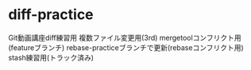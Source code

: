 ﻿# diff-practice
Git動画講座diff練習用
複数ファイル変更用(3rd)
mergetoolコンフリクト用(featureブランチ)
rebase-practiceブランチで更新(rebaseコンフリクト用)
stash練習用(トラック済み)
